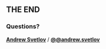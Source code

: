## THE END

### Questions?

__[Andrew Svetlov][website]__ / __[@@andrew.svetlov][twitter]__

[website]: http://asvetlov.blogspot.com
[twitter]: https://twitter.com/@andrew.svetlov
